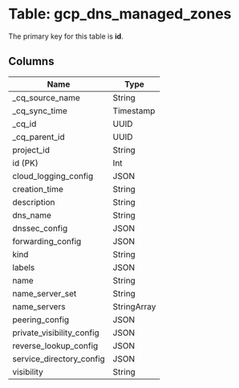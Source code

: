 # Table: gcp_dns_managed_zones



The primary key for this table is **id**.


## Columns
| Name          | Type          |
| ------------- | ------------- |
|_cq_source_name|String|
|_cq_sync_time|Timestamp|
|_cq_id|UUID|
|_cq_parent_id|UUID|
|project_id|String|
|id (PK)|Int|
|cloud_logging_config|JSON|
|creation_time|String|
|description|String|
|dns_name|String|
|dnssec_config|JSON|
|forwarding_config|JSON|
|kind|String|
|labels|JSON|
|name|String|
|name_server_set|String|
|name_servers|StringArray|
|peering_config|JSON|
|private_visibility_config|JSON|
|reverse_lookup_config|JSON|
|service_directory_config|JSON|
|visibility|String|